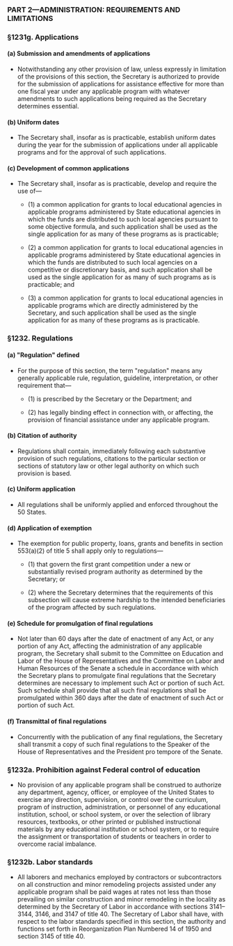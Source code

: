 ### PART 2—ADMINISTRATION: REQUIREMENTS AND LIMITATIONS

### §1231g. Applications
#### (a) Submission and amendments of applications
* Notwithstanding any other provision of law, unless expressly in limitation of the provisions of this section, the Secretary is authorized to provide for the submission of applications for assistance effective for more than one fiscal year under any applicable program with whatever amendments to such applications being required as the Secretary determines essential.

#### (b) Uniform dates
* The Secretary shall, insofar as is practicable, establish uniform dates during the year for the submission of applications under all applicable programs and for the approval of such applications.

#### (c) Development of common applications
* The Secretary shall, insofar as is practicable, develop and require the use of—

  * (1) a common application for grants to local educational agencies in applicable programs administered by State educational agencies in which the funds are distributed to such local agencies pursuant to some objective formula, and such application shall be used as the single application for as many of these programs as is practicable;

  * (2) a common application for grants to local educational agencies in applicable programs administered by State educational agencies in which the funds are distributed to such local agencies on a competitive or discretionary basis, and such application shall be used as the single application for as many of such programs as is practicable; and

  * (3) a common application for grants to local educational agencies in applicable programs which are directly administered by the Secretary, and such application shall be used as the single application for as many of these programs as is practicable.

### §1232. Regulations
#### (a) "Regulation" defined
* For the purpose of this section, the term "regulation" means any generally applicable rule, regulation, guideline, interpretation, or other requirement that—

  * (1) is prescribed by the Secretary or the Department; and

  * (2) has legally binding effect in connection with, or affecting, the provision of financial assistance under any applicable program.

#### (b) Citation of authority
* Regulations shall contain, immediately following each substantive provision of such regulations, citations to the particular section or sections of statutory law or other legal authority on which such provision is based.

#### (c) Uniform application
* All regulations shall be uniformly applied and enforced throughout the 50 States.

#### (d) Application of exemption
* The exemption for public property, loans, grants and benefits in section 553(a)(2) of title 5 shall apply only to regulations—

  * (1) that govern the first grant competition under a new or substantially revised program authority as determined by the Secretary; or

  * (2) where the Secretary determines that the requirements of this subsection will cause extreme hardship to the intended beneficiaries of the program affected by such regulations.

#### (e) Schedule for promulgation of final regulations
* Not later than 60 days after the date of enactment of any Act, or any portion of any Act, affecting the administration of any applicable program, the Secretary shall submit to the Committee on Education and Labor of the House of Representatives and the Committee on Labor and Human Resources of the Senate a schedule in accordance with which the Secretary plans to promulgate final regulations that the Secretary determines are necessary to implement such Act or portion of such Act. Such schedule shall provide that all such final regulations shall be promulgated within 360 days after the date of enactment of such Act or portion of such Act.

#### (f) Transmittal of final regulations
* Concurrently with the publication of any final regulations, the Secretary shall transmit a copy of such final regulations to the Speaker of the House of Representatives and the President pro tempore of the Senate.

### §1232a. Prohibition against Federal control of education
* No provision of any applicable program shall be construed to authorize any department, agency, officer, or employee of the United States to exercise any direction, supervision, or control over the curriculum, program of instruction, administration, or personnel of any educational institution, school, or school system, or over the selection of library resources, textbooks, or other printed or published instructional materials by any educational institution or school system, or to require the assignment or transportation of students or teachers in order to overcome racial imbalance.

### §1232b. Labor standards
* All laborers and mechanics employed by contractors or subcontractors on all construction and minor remodeling projects assisted under any applicable program shall be paid wages at rates not less than those prevailing on similar construction and minor remodeling in the locality as determined by the Secretary of Labor in accordance with sections 3141–3144, 3146, and 3147 of title 40. The Secretary of Labor shall have, with respect to the labor standards specified in this section, the authority and functions set forth in Reorganization Plan Numbered 14 of 1950 and section 3145 of title 40.